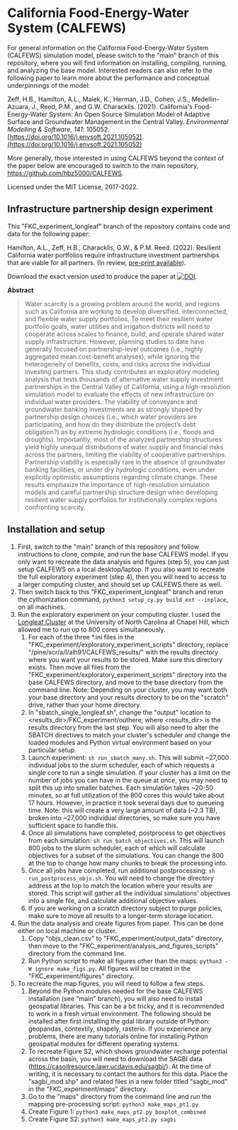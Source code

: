 # California Food-Energy-Water System (CALFEWS)
For general information on the California Food-Energy-Water System (CALFEWS) simulation model, please switch to the "main" branch of this repository, where you will find information on installing, compiling, running, and analyzing the base model. Interested readers can also refer to the following paper to learn more about the performance and conceptual underpinnings of the model:

Zeff, H.B., Hamilton, A.L., Malek, K., Herman, J.D., Cohen, J.S., Medellin-Azuara, J., Reed, P.M., and G.W. Characklis. (2021). California's Food-Energy-Water System: An Open Source Simulation Model of Adaptive Surface and Groundwater Management in the Central Valley. *Environmental Modelling & Software, 141*: 105052. [https://doi.org/10.1016/j.envsoft.2021.105052](https://doi.org/10.1016/j.envsoft.2021.105052) 

More generally, those interested in using CALFEWS beyond the context of the paper below are encouraged to switch to the main repository, https://github.com/hbz5000/CALFEWS.

Licensed under the MIT License, 2017-2022.

## Infrastructure partnership design experiment
This "FKC_experiment_longleaf" branch of the repository contains code and data for the following paper:

Hamilton, A.L., Zeff, H.B., Characklis, G.W., & P.M. Reed. (2022). Resilient California water portfolios require infrastructure investment partnerships that are viable for all partners. (In review, [pre-print available](https://www.essoar.org/doi/10.1002/essoar.10508968.2)).

Download the exact version used to produce the paper at [![DOI](https://zenodo.org/badge/DOI/10.5281/zenodo.4091708.svg)](https://doi.org/10.5281/zenodo.4091708).

**Abstract**
> Water scarcity is a growing problem around the world, and regions such as California are working to develop diversified, interconnected, and flexible water supply portfolios. To meet their resilient water portfolio goals, water utilities and irrigation districts will need to cooperate across scales to finance, build, and operate shared water supply infrastructure. However, planning studies to date have generally focused on partnership-level outcomes (i.e., highly aggregated mean cost-benefit analyses), while ignoring the heterogeneity of benefits, costs, and risks across the individual investing partners. This study contributes an exploratory modeling analysis that tests thousands of alternative water supply investment partnerships in the Central Valley of California, using a high-resolution simulation model to evaluate the effects of new infrastructure on individual water providers. The viability of conveyance and groundwater banking investments are as strongly shaped by partnership design choices (i.e., which water providers are participating, and how do they distribute the project’s debt obligation?) as by extreme hydrologic conditions (i.e., floods and droughts). Importantly, most of the analyzed partnership structures yield highly unequal distributions of water supply and financial risks across the partners, limiting the viability of cooperative partnerships. Partnership viability is especially rare in the absence of groundwater banking facilities, or under dry hydrologic conditions, even under explicitly optimistic assumptions regarding climate change. These results emphasize the importance of high-resolution simulation models and careful partnership structure design when developing resilient water supply portfolios for institutionally complex regions confronting scarcity.


## Installation and setup
1. First, switch to the "main" branch of this repository and follow instructions to clone, compile, and run the base CALFEWS model. If you only want to recreate the data analysis and figures (step 5), you can just setup CALFEWS on a local desktop/laptop. If you also want to recreate the full exploratory experiment (step 4), then you will need to access to a larger computing cluster, and should set up CALFEWS there as well.
2. Then switch back to this "FKC_experiment_longleaf" branch and rerun the cythonization command, ``python3 setup_cy.py build_ext --inplace``, on all machines. 
4. Run the exploratory experiment on your computing cluster. I used the [Longleaf Cluster](https://its.unc.edu/research-computing/longleaf-cluster/) at the University of North Carolina at Chapel Hill, which allowed me to run up to 800 cores simultaneously. 
    1. For each of the three \*.ini files in the "FKC_experiment/exploratory_experiment_scripts" directory, replace "/pine/scr/a/l/alh91/CALFEWS_results/" with the results directory where you want your results to be stored. Make sure this directory exists.  Then move all files from the "FKC_experiment/exploratory_experiment_scripts" directory into the base CALFEWS directory, and move to the base directory from the command line. Note: Depending on your cluster, you may want both your base directory and your results directory to be on the "scratch" drive, rather than your home directory. 
    2. In "sbatch_single_longleaf.sh", change the "output" location to <results_dir>/FKC_experiment/outhere, where <results_dir> is the results directory from the last step. You will also need to alter the SBATCH directives to match your cluster's scheduler and change the loaded modules and Python virtual environment based on your particular setup.
    3. Launch experiment: ``sh run_sbatch_many.sh``. This will submit ~27,000 individual jobs to the slurm scheduler, each of which requests a single core to run a single simulation. If your cluster has a limit on the number of jobs you can have in the queue at once, you may need to split this up into smaller batches. Each simulation takes ~20-50 minutes, so at full utilization of the 800 cores this would take about 17 hours. However, in practice it took several days due to queueing time. Note: this will create a very large amount of data (~2.3 TB), broken into ~27,000 individual directories, so make sure you have sufficient space to handle this.
    4. Once all simulations have completed, postprocess to get objectives from each simulation: ``sh run_batch_objectives.sh``. This will launch 800 jobs to the slurm scheduler, each of which will calculate objectives for a subset of the simulations. You can change the 800 at the top to change how many chunks to break the processing into.
    5. Once all jobs have completed, run additional postprocessing: ``sh run_postprocess_objs.sh``. You will need to change the directory address at the top to match the location where your results are stored. This script will gather all the individual simulations' objectives into a single file, and calculate additional objective values.
    6. If you are working on a scratch directory subject to purge policies, make sure to move all results to a longer-term storage location.
5. Run the data analysis and create figures from paper. This can be done either on local machine or cluster.
    1. Copy "objs_clean.csv" to "FKC_experiment/output_data" directory, then move to the "FKC_experiment/analysis_and_figures_scripts" directory from the command line.
    2. Run Python script to make all figures other than the maps: ``python3 -W ignore make_figs.py``. All figures will be created in the "FKC_experiment/figures" directory.
6. To recreate the map figures, you will need to follow a few steps.
    1. Beyond the Python modules needed for the base CALFEWS installation (see "main" branch), you will also need to install geospatial libraries. This can be a bit tricky, and it is recommended to work in a fresh virtual environment. The following should be installed after first installing the gdal library outside of Python: geopandas, contextily, shapely, rasterio. If you experience any problems, there are many tutorials online for installing Python geospatial modules for different operating systems.
    2. To recreate Figure S2, which shows groundwater recharge potential across the basin, you will need to download the SAGBI data (https://casoilresource.lawr.ucdavis.edu/sagbi/). At the time of writing, it is necessary to contact the authors for this data. Place the "sagbi_mod.shp" and related files in a new folder titled "sagbi_mod" in the "FKC_experiment/maps" directory.
    3. Go to the "maps" directory from the command line and run the mapping pre-processing script: ``python3 make_maps_pt1.py``
    4. Create Figure 1: ``python3 make_maps_pt2.py boxplot_combined``
    5. Create Figure S2: ``python3 make_maps_pt2.py sagbi``
